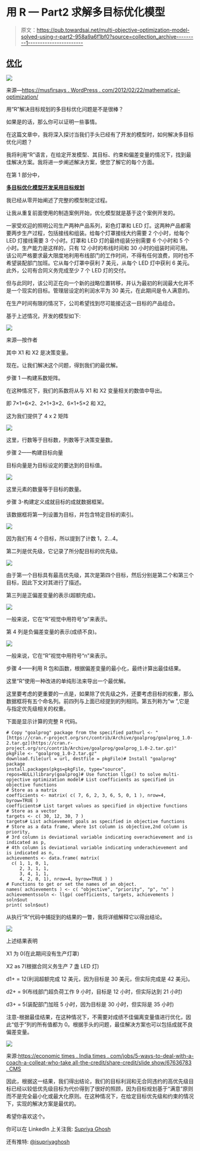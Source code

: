 # 用 R — Part2 求解多目标优化模型

> 原文：<https://pub.towardsai.net/multi-objective-optimization-model-solved-using-r-part2-958a9a6f1bf0?source=collection_archive---------1----------------------->

## [优化](https://towardsai.net/p/category/optimization)

![](img/e5a39def74faf163793909c81a70757d.png)

来源—[https://musfirsays . WordPress . com/2012/02/22/mathematical-optimization/](https://musfirsays.wordpress.com/2012/02/22/mathematical-optimization/)

用“R”解决目标规划的多目标优化问题是不是很棒？

如果是的话，那么你可以证明一些事情。

在这篇文章中，我将深入探讨当我们手头已经有了开发的模型时，如何解决多目标优化问题？

我将利用“R”语言，在给定开发模型、其目标、约束和偏差变量的情况下，找到最佳解决方案。我将进一步阐述解决方案，使您了解它的每个方面。

在第 1 部分中，

[**多目标优化模型开发采用目标规划**](/multi-objective-optimization-problem-using-goal-programming-7bbfcaa0b3bd)

我已经从零开始阐述了完整的模型制定过程。

让我从重复前面使用的制造案例开始，优化模型就是基于这个案例开发的。

一家受欢迎的照明公司生产两种产品系列，彩色灯罩和 LED 灯。这两种产品都需要两步生产过程，包括接线和组装。给每个灯罩接线大约需要 2 个小时，给每个 LED 灯接线需要 3 个小时。灯罩和 LED 灯的最终组装分别需要 6 个小时和 5 个小时。生产能力是这样的，只有 12 小时的布线时间和 30 小时的组装时间可用。该公司严格要求最大限度地利用布线部门的工作时间，不得有任何浪费，同时也不希望装配部门加班。它从每个灯罩中获利 7 美元，从每个 LED 灯中获利 6 美元。此外，公司有合同义务完成至少 7 个 LED 灯的交付。

但与此同时，该公司正在向一个新的战略位置转移，并认为最初的利润最大化并不是一个现实的目标。管理层设定的利润水平为 30 美元，在此期间是令人满意的。

在生产时间有限的情况下，公司希望找到尽可能接近这一目标的产品组合。

基于上述情况，开发的模型如下:

![](img/388c0f8a7439f9505422bc1c4ce331b5.png)

来源—按作者

其中 X1 和 X2 是决策变量。

现在。让我们解决这个问题，得到我们的最优解。

步骤 1 —构建系数矩阵。

在这种情况下，我们的系数将从与 X1 和 X2 变量相关的数值中导出。

即 7×1+6×2、2×1+3×2、6×1+5×2 和 X2。

这为我们提供了 4 x 2 矩阵

![](img/4ac6eee6384eeb7b8375f65af5d557b5.png)

这里，行数等于目标数，列数等于决策变量数。

步骤 2——构建目标向量

目标向量是为目标设定的要达到的目标值。

![](img/3007508a58ae151dd3fbf77ec862c267.png)

这里元素的数量等于目标的数量。

步骤 3-构建定义成就目标的成就数据框架。

该数据框将第一列设置为目标，并包含特定目标的索引。

![](img/c8f50cbebb01657d47fbbc711f6bdbd9.png)

因为我们有 4 个目标，所以提到了计数 1，2…4。

第二列是优先级，它记录了所分配目标的优先级。

![](img/2d0dfd90eba0fb38af2ef61e69628904.png)

由于第一个目标具有最高优先级，其次是第四个目标，然后分别是第二个和第三个目标，因此下文对其进行了描述。

第三列是正偏差变量的表示(超额完成)。

![](img/afcd8f47e076ac9b3c656a5ec4ac5b92.png)

一般来说，它在“R”视觉中用符号“p”来表示。

第 4 列是负偏差变量的表示(成绩不良)。

![](img/0f2e1648c8bb4ad06aacc4754079f70a.png)

一般来说，它在“R”视觉中用符号“n”来表示。

步骤 4——利用 R 包和函数，根据偏差变量的最小化，最终计算出最佳结果。

这里“R”使用一种改进的单纯形法来导出一个最优解。

这里要考虑的更重要的一点是，如果除了优先级之外，还要考虑目标的权重，那么数据框将有五个命名列。前四列与上面已经提到的列相同。第五列称为“w ”,它是与指定优先级相关的权重。

下面是显示计算的完整 R 代码。

```
# Copy "goalprog" package from the specified pathurl <- "[https://cran.r-project.org/src/contrib/Archive/goalprog/goalprog_1.0-2.tar.gz](https://cran.r-project.org/src/contrib/Archive/goalprog/goalprog_1.0-2.tar.gz)"
pkgFile <- "goalprog_1.0-2.tar.gz"
download.file(url = url, destfile = pkgFile)# Install "goalprog" package
install.packages(pkgs=pkgFile, type="source", repos=NULL)library(goalprog)# Use function llgp() to solve multi-opjective optimization model# List coefficients as specified in objective functions
# Store as a matrix
coefficients <- matrix( c( 7, 6, 2, 3, 6, 5, 0, 1 ), nrow=4, byrow=TRUE )
coefficients# List target values as specified in objective functions
# Store as a vector
targets <- c( 30, 12, 30, 7 )
targets# List achievement goals as specified in objective functions
# Store as a data frame, where 1st column is objective,2nd column is priority,
# 3rd column is deviational variable indicating overachievement and is indicated as p,
# 4th column is deviational variable indicating underachievement and is indicated as n,  
achievements <- data.frame( matrix( 
  c( 1, 1, 0, 1, 
     2, 3, 1, 1, 
     3, 4, 1, 1, 
     4, 2, 0, 1), nrow=4, byrow=TRUE ) )
# Functions to get or set the names of an object.
names( achievements ) <- c( "objective", "priority", "p", "n" )
achievementssoln <- llgp( coefficients, targets, achievements )
soln$out
print( soln$out)
```

从执行“R”代码中捕捉到的结果的一瞥，我将详细解释它以得出结论。

![](img/0418f6f813a1d6f74d09cc61f7f0d52a.png)

上述结果表明

X1 为 0(在此期间没有生产灯罩)

X2 as 7(根据合同义务生产 7 盏 LED 灯)

d1+ = 12(利润超额完成 12 美元，因为目标是 30 美元，但实际完成是 42 美元)。

d2+ = 9(布线部门超负荷工作 9 小时，目标是 12 小时，但实际达到 21 小时)

d3+ = 5(装配部门加班 5 小时，因为目标是 30 小时，但实际是 35 小时)

注意-根据最佳结果，在这种情况下，不需要对成绩不佳偏离变量值进行优化，因此“低于”列的所有值都为 0。根据手头的问题，最佳解决方案也可以包括成就不良偏差变量。

![](img/ae5642ba20e5d8a3123ee20913afbf64.png)

来源:[https://economic times . India times . com/jobs/5-ways-to-deal-with-a-coach-a-colleat-who-take all-the-credit/share-credit/slide show/67636783 . CMS](https://economictimes.indiatimes.com/jobs/5-ways-to-deal-with-a-colleague-who-takes-all-the-credit/share-credit/slideshow/67636783.cms)

因此，根据这一结果，我们得出结论，我们的目标利润和无合同违约的高优先级目标已经以较低优先级目标为代价得到了很好的照顾，因为目标规划基于“满意”原则而不是完全最小化或最大化原则。在这种情况下，在给定目标优先级和约束的情况下，实现的解决方案是最优的。

希望你喜欢这个。

你可以在 LinkedIn 上关注我: [Supriya Ghosh](https://www.linkedin.com/in/supriya-ghosh)

还有推特: [@isupriyaghosh](https://twitter.com/isupriyaghosh)
